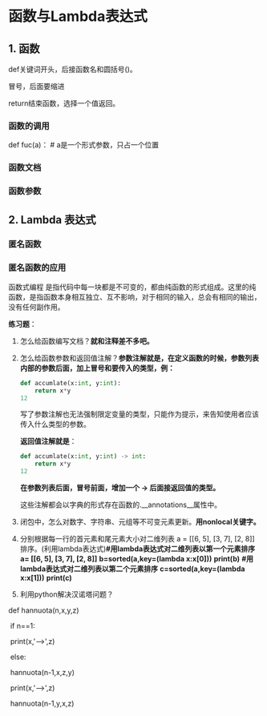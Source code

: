 # 函数与Lambda表达式

## 1. 函数

def关键词开头，后接函数名和圆括号()。

冒号，后面要缩进

return结束函数，选择一个值返回。

### 函数的调用

def fuc(a)：       # a是一个形式参数，只占一个位置



### 函数文档



### 函数参数

## 2. Lambda 表达式

### 匿名函数

### 匿名函数的应用

函数式编程 是指代码中每一块都是不可变的，都由纯函数的形式组成。这里的纯函数，是指函数本身相互独立、互不影响，对于相同的输入，总会有相同的输出，没有任何副作用。

**练习题**：

1. 怎么给函数编写⽂档？**就和注释差不多吧。**

2. 怎么给函数参数和返回值注解？**参数注解就是，在定义函数的时候，参数列表内部的参数后面，加上冒号和要传入的类型，例：**

   ```python
   def accumlate(x:int, y:int):
       return x*y
   12
   ```

   写了参数注解也无法强制限定变量的类型，只能作为提示，来告知使用者应该传入什么类型的参数。

   **返回值注解就是**：

   ```python
   def accumlate(x:int, y:int) -> int:
       return x*y
   12
   ```

   **在参数列表后面，冒号前面，增加一个 -> 后面接返回值的类型。**

   这些注解都会以字典的形式存在函数的.__annotations__属性中。

3. 闭包中，怎么对数字、字符串、元组等不可变元素更新。**用nonlocal关键字。**

4. 分别根据每一行的首元素和尾元素大小对二维列表 a = [[6, 5], [3, 7], [2, 8]] 排序。(利用lambda表达式)**#用lambda表达式对二维列表以第一个元素排序**
   **a= [[6, 5], [3, 7], [2, 8]]**
   **b=sorted(a,key=(lambda x:x[0]))**
   **print(b)**
   **#用lambda表达式对二维列表以第二个元素排序**
   **c=sorted(a,key=(lambda x:x[1]))**
   **print(c)**

5. 利用python解决汉诺塔问题？

def hannuota(n,x,y,z)

​      if n==1:

​            print(x,'-->',z)

​     else:

​      hannuota(n-1,x,z,y)

​     print(x,'-->',z)

​      hannuota(n-1,y,x,z)
